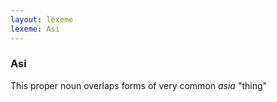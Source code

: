```yaml
---
layout: lexeme
lexeme: Asi
---
```


###  Asi 
This proper noun overlaps forms of very common *asia* "thing"

